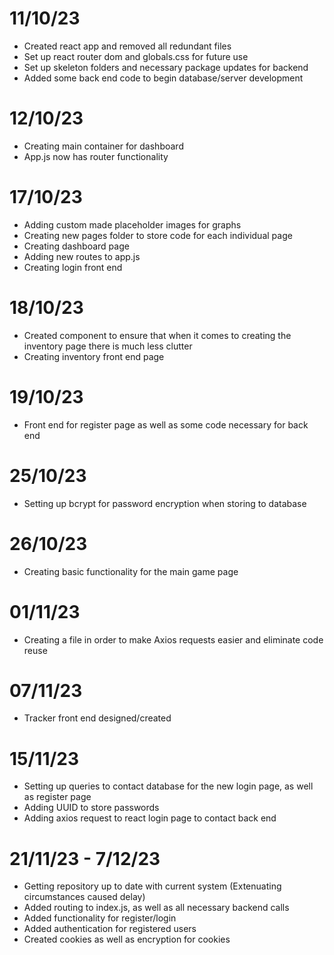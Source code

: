 # 11/10/23

- Created react app and removed all redundant files
- Set up react router dom and globals.css for future use
- Set up skeleton folders and necessary package updates for backend
- Added some back end code to begin database/server development

# 12/10/23

- Creating main container for dashboard 
- App.js now has router functionality

# 17/10/23

- Adding custom made placeholder images for graphs
- Creating new pages folder to store code for each individual page
- Creating dashboard page
- Adding new routes to app.js
- Creating login front end 

# 18/10/23

- Created <InventoryItem> component to ensure that when it comes to creating the inventory page there is much less clutter
- Creating inventory front end page

# 19/10/23

- Front end for register page as well as some code necessary for back end

# 25/10/23

- Setting up bcrypt for password encryption when storing to database

# 26/10/23

- Creating basic functionality for the main game page

# 01/11/23 

- Creating a file in order to make Axios requests easier and eliminate code reuse 

# 07/11/23 
- Tracker front end designed/created

# 15/11/23

- Setting up queries to contact database for the new login page, as well as register page
- Adding UUID to store passwords
- Adding axios request to react login page to contact back end 

# 21/11/23 - 7/12/23

- Getting repository up to date with current system (Extenuating circumstances caused delay)
- Added routing to index.js, as well as all necessary backend calls
- Added functionality for register/login
- Added authentication for registered users
- Created cookies as well as encryption for cookies